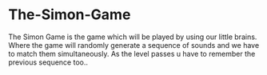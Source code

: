 # The-Simon-Game
The Simon Game is the game which will be played by using our little brains. Where the game will randomly generate a sequence of sounds and we have to match them simultaneously. As the level passes u have to remember the previous sequence too..  
